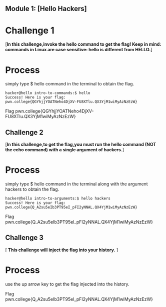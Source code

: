 ## Module 1: [Hello Hackers]


#  Challenge 1 
 [**In this challenge,invoke the hello command to get the flag! Keep in mind: commands in Linux are case sensitive: hello is different from HELLO.**]


# Process

simply type $ hello command in the terminal to obtain the flag.

```
hacker@hello intro-to-commands:$ hello
Success! Here is your flag:
pwn.college{QGYhjjYOATNeho4DjXV-FU8XTlu.QX3YjM1wiMyAzNzEzW}
```
Flag
pwn.college{QGYhjjYOATNeho4DjXV-FU8XTlu.QX3YjM1wiMyAzNzEzW}


##  Challenge 2 

 [**In this challenge,to get the flag,you must run the hello command (NOT the echo command) with a single argument of hackers.**]


# Process

simply type $ hello command in the terminal along with the argument hackers to obtain the flag.
```
hacker@hello intro-to-arguments:$ hello hackers
Success! Here is your flag:
pwn.college{Q_A2su5eIb3PT95eI_pFI2yNNAL.QX4YjM1wiMyAzNzEzW}
```
 Flag
pwn.college{Q_A2su5eIb3PT95eI_pFI2yNNAL.QX4YjM1wiMyAzNzEzW}

##  Challenge 3

[ **This challenge will inject the flag into your history.** ]


# Process
use the up arrow key to get the flag injected into the history.

 Flag
pwn.college{Q_A2su5eIb3PT95eI_pFI2yNNAL.QX4YjM1wiMyAzNzEzW}

